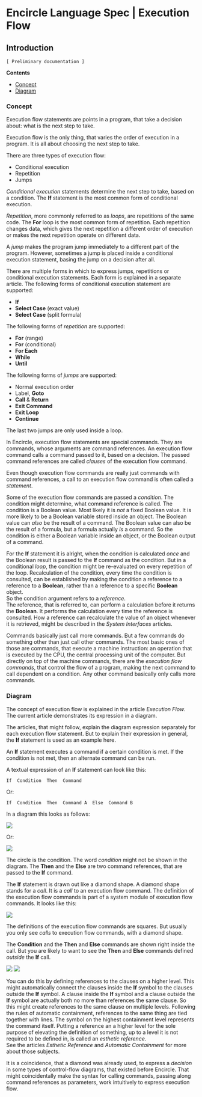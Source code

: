 ﻿Encircle Language Spec | Execution Flow
=======================================

Introduction
------------

`[ Preliminary documentation ]`

__Contents__

- [Concept](#concept)
- [Diagram](#diagram)

### Concept

Execution flow statements are points in a program, that take a decision about: what is the next step to take.

Execution flow is the only thing, that varies the order of execution in a program. It is all about choosing the next step to take.

There are three types of execution flow:

- Conditional execution
- Repetition
- Jumps

*Conditional execution* statements determine the next step to take, based on a condition. The __If__ statement is the most common form of conditional execution.

*Repetition*, more commonly referred to as *loops*, are repetitions of the same code. The __For__ loop is the most common form of repetition. Each repetition changes data, which gives the next repetition a different order of execution or makes the next repetition operate on different data.

A *jump* makes the program jump immediately to a different part of the program. However, sometimes a jump is placed inside a conditional execution statement, basing the jump on a decision after all.

There are multiple forms in which to express jumps, repetitions or conditional execution statements. Each form is explained in a separate article. The following forms of conditional execution statement are supported:

- __If__
- __Select Case__ (exact value)
- __Select Case__ (split formula)

The following forms of *repetition* are supported:

- __For__ (range)
- __For__ (conditional)
- __For Each__
- __While__
- __Until__

The following forms of *jumps* are supported:

- Normal execution order
- Label, __Goto__
- __Call__ & __Return__
- __Exit Command__
- __Exit Loop__
- __Continue__

The last two jumps are only used inside a loop.

In Encircle, execution flow statements are special commands. They are commands, whose arguments are command references. An execution flow command calls a command passed to it, based on a decision. The passed command references are called *clauses* of the execution flow command.

Even though execution flow commands are really just commands with command references, a call to an execution flow command is often called a *statement*.

Some of the execution flow commands are passed a *condition*. The condition might determine, what command reference is called. The condition is a Boolean value. Most likely it is *not* a fixed Boolean value. It is more likely to be a Boolean variable stored inside an object. The Boolean value can *also* be the result of a command. The Boolean value can also be the result of a formula, but a formula actually *is* a command. So the condition is either a Boolean variable inside an object, or the Boolean output of a command.

For the __If__ statement it is alright, when the condition is calculated *once* and the Boolean result is passed to the __If__ command as the condition. But in a conditional *loop*, the condition might be re-evaluated on every repetition of the loop. Recalculation of the condition, every time the condition is consulted, can be established by making the condition a reference to a reference to a __Boolean__, rather than a reference to a specific __Boolean__ object.  
So the condition argument refers to a *reference*.  
The reference, that is referred to, can perform a calculation before it returns the __Boolean__. It performs the calculation every time the reference is consulted. How a reference can recalculate the value of an object whenever it is retrieved, might be described in the *System Interfaces* articles.

Commands basically just call more commands. But a few commands do something other than just call other commands. The most basic ones of those are commands, that execute a machine instruction: an operation that is executed by the CPU, the central processing unit of the computer. But directly on top of the machine commands, there are the *execution flow commands*, that control the flow of a program, making the next command to call dependent on a condition. Any other command basically only calls more commands.

### Diagram

The concept of execution flow is explained in the article *Execution Flow*. The current article demonstrates its expression in a diagram.

The articles, that might follow, explain the diagram expression separately for each execution flow statement. But to explain their expression in general, the __If__ statement is used as an example here.

An __If__ statement executes a command if a certain condition is met. If the condition is not met, then an alternate command can be run.

A textual expression of an __If__ statement can look like this:

    If  Condition  Then  Command

Or:

    If  Condition  Then  Command A  Else  Command B

In a diagram this looks as follows:

![](images/1.%20Introduction%20to%20Execution%20Flow.001.png)

Or:

![](images/1.%20Introduction%20to%20Execution%20Flow.002.png)

The circle is the condition. The word *condition* might not be shown in the diagram. The __Then__ and the __Else__ are two command references, that are passed to the __If__ command.

The __If__ statement is drawn out like a diamond shape. A diamond shape stands for a *call*. It is a *call* to an execution flow command. The definition of the execution flow commands is part of a system module of execution flow commands. It looks like this:

![](images/1.%20Introduction%20to%20Execution%20Flow.003.png)

The definitions of the execution flow commands are squares. But usually you only see *calls* to execution flow commands, with a diamond shape.

The __Condition__ and the __Then__ and __Else__ commands are shown right inside the call. But you are likely to want to see the __Then__ and __Else__ commands defined *outside* the __If__ call.

![](images/1.%20Introduction%20to%20Execution%20Flow.004.png)
![](images/1.%20Introduction%20to%20Execution%20Flow.005.png)

You can do this by defining references to the clauses on a higher level. This might automatically connect the clauses inside the __If__ symbol to the clauses outside the __If__ symbol. A clause inside the __If__ symbol and a clause outside the __If__ symbol are actually both no more than references the same clause. So this might create references to the same clause on multiple levels. Following the rules of automatic containment, references to the same thing are tied together with lines. The symbol on the highest containment level represents the command itself. Putting a reference an a higher level for the sole purpose of elevating the definition of something, up to a level it is not required to be defined in, is called an *esthetic reference*.  
See the articles *Esthetic Reference* and *Automatic Containment* for more about those subjects.

It is a coincidence, that a diamond was already used, to express a *decision* in some types of control-flow diagrams, that existed before Encircle. That might coincidentally make the syntax for calling commands, passing along command references as parameters, work intuitively to express execution flow.